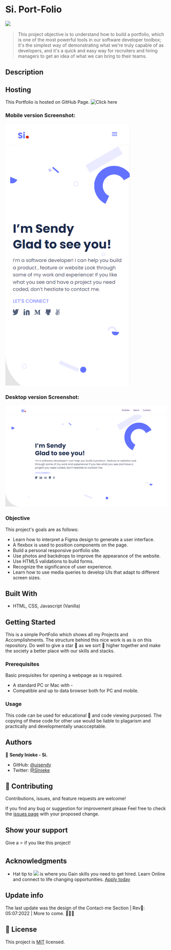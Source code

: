 # Si. Port-Folio

![](https://img.shields.io/badge/Microverse-blueviolet)

> This project objective is to understand how to build a portfolio, which is one of the most powerful tools in our software developer toolbox; it's the simplest way of demonstrating what we're truly capable of as developers, and it's a quick and easy way for recruiters and hiring managers to get an idea of what we can bring to their teams.

## Description

## Hosting

This Portfolio is hosted on GitHub Page. ![Click here](https://uisendy.github.io/MyPortFolio/)

### Mobile version Screenshot:

![screenshot](./images/Mobile.PNG)

### Desktop version Screenshot:

![screenshot](./images/Landing%20Page.PNG)

### Objective

This project's goals are as follows:

- Learn how to interpret a Figma design to generate a user interface.
- A flexbox is used to position components on the page.
- Build a personal responsive portfolio site.
- Use photos and backdrops to improve the appearance of the website.
- Use HTML5 validations to build forms.
- Recognize the significance of user experience.
- Learn how to use media queries to develop UIs that adapt to different screen sizes.

## Built With

- HTML, CSS, Javascript (Vanilla)

## Getting Started

This is a simple PortFolio which shows all my Projects and Accomplishments. The structure behind this nice work is as is on this repository. Do well to give a star 🌟 as we sort 🚀 higher together and make the society a better place with our skills and stacks.

### Prerequisites

Basic prequisites for opening a webpage as is required.

- A standard PC or Mac with -
- Compatible and up to data browser both for PC and mobile.

### Usage

This code can be used for educational 📘 and code viewing purposed. The copying of these code for other use would be liable to plagarism and practically and developmentally unaccceptable.

## Authors

👤 **Sendy Inieke - Si.**

- GitHub: [@uisendy](https://github.com/uisendy)
- Twitter: [@SInieke](https://twitter.com/SInieke)

## 🤝 Contributing

Contributions, issues, and feature requests are welcome!

If you find any bug or suggestion for improvement please Feel free to check the [issues page](../../issues/) with your proposed change.

## Show your support

Give a ⭐️ if you like this project!

## Acknowledgments

- Hat tip to ![](https://img.shields.io/badge/Microverse-blueviolet) is where you Gain skills you need to get hired. Learn Online and connect to life changing opportunities. [Apply today](https://www.microverse.org/?grsf=uv064g)

## Update info

The last update was the design of the Contact-me Section | Rev📅: 05:07:2022 | More to come. 🚀🚀🚀

## 📝 License

This project is [MIT](./MIT.md) licensed.
